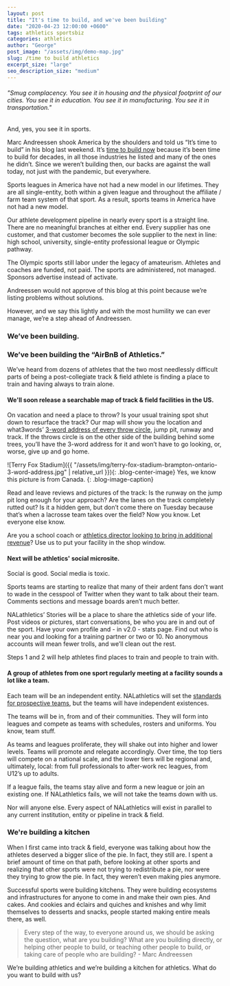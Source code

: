 ```yaml
---
layout: post
title: "It's time to build, and we've been building"
date: "2020-04-23 12:00:00 +0600"
tags: athletics sportsbiz
categories: athletics
author: "George"
post_image: "/assets/img/demo-map.jpg"
slug: /time to build athletics
excerpt_size: "large"
seo_description_size: "medium"
---
```


<h6>"Smug complacency. You see it in housing and the physical footprint of our cities. You see it in education. You see it in manufacturing. You see it in transportation."</h6>

And, yes, you see it in sports.

Marc Andreessen shook America by the shoulders and told us “It’s time to build” in his blog last weekend. It’s <a href="https://a16z.com/2020/04/18/its-time-to-build/">time to build now</a> because it’s been time to build for decades, in all those industries he listed and many of the ones he didn’t. Since we weren’t building then, our backs are against the wall today, not just with the pandemic, but everywhere.

Sports leagues in America have not had a new model in our lifetimes. They are all single-entity, both within a given league and throughout the affiliate / farm team system of that sport. As a result, sports teams in America have not had a new model.

Our athlete development pipeline in nearly every sport is a straight line. There are no meaningful branches at either end. Every supplier has one customer, and that customer becomes the sole supplier to the next in line: high school, university, single-entity professional league or Olympic pathway.

The Olympic sports still labor under the legacy of amateurism. Athletes and coaches are funded, not paid. The sports are administered, not managed. Sponsors advertise instead of activate.

Andreessen would not approve of this blog at this point because we’re listing problems without solutions.

However, and we say this lightly and with the most humility we can ever manage, we’re a step ahead of Andreessen.

### We’ve been building.

### We’ve been building the “AirBnB of Athletics.”

We’ve heard from dozens of athletes that the two most needlessly difficult parts of being a post-collegiate track & field athlete is finding a place to train and having always to train alone.

#### We'll soon release a searchable map of track & field facilities in the US.

On vacation and need a place to throw? Is your usual training spot shut down to resurface the track? Our map will show you the location and what3words’ <a href="https://what3words.com/">3-word address of every throw circle</a>, jump pit, runway and track. If the throws circle is on the other side of the building behind some trees, you’ll have the 3-word address for it and won’t have to go looking, or, worse, give up and go home.

![Terry Fox Stadium]({{ "/assets/img/terry-fox-stadium-brampton-ontario-3-word-address.jpg" | relative_url }}){: .blog-center-image}
Yes, we know this picture is from Canada.
{: .blog-image-caption}

Read and leave reviews and pictures of the track: Is the runway on the jump pit long enough for your approach? Are the lanes on the track completely rutted out? Is it a hidden gem, but don’t come there on Tuesday because that’s when a lacrosse team takes over the field? Now you know. Let everyone else know.

Are you a school coach or <a href="https://nalathletics.com/blog/2020/03/18/nalathletics-whats-in-it-for-me-coaches">athletics director looking to bring in additional revenue</a>? Use us to put your facility in the shop window.

#### Next will be athletics' social microsite.

Social is good. Social media is toxic.

Sports teams are starting to realize that many of their ardent fans don’t want to wade in the cesspool of Twitter when they want to talk about their team. Comments sections and message boards aren’t much better.

NALathletics’ Stories will be a place to share the athletics side of your life. Post videos or pictures, start conversations, be who you are in and out of the sport. Have your own profile and - in v2.0 - stats page. Find out who is near you and looking for a training partner or two or 10. No anonymous accounts will mean fewer trolls, and we’ll clean out the rest.

Steps 1 and 2 will help athletes find places to train and people to train with.

#### A group of athletes from one sport regularly meeting at a facility sounds a lot like a team.

Each team will be an independent entity. NALathletics will set the <a href="https://nalathletics.com/blog/2020/04/20/what-will-nalathletics-teams-look-like">standards for prospective teams</a>, but the teams will have independent existences.

The teams will be in, from and of their communities. They will form into leagues and compete as teams with schedules, rosters and uniforms. You know, team stuff.

As teams and leagues proliferate, they will shake out into higher and lower levels. Teams will promote and relegate accordingly. Over time, the top tiers will compete on a national scale, and the lower tiers will be regional and, ultimately, local: from full professionals to after-work rec leagues, from U12’s up to adults.

If a league fails, the teams stay alive and form a new league or join an existing one. If NALathletics fails, we will not take the teams down with us.

Nor will anyone else. Every aspect of NALathletics will exist in parallel to any current institution, entity or pipeline in track & field.

### We're building a kitchen

When I first came into track & field, everyone was talking about how the athletes deserved a bigger slice of the pie. In fact, they still are. I spent a brief amount of time on that path, before looking at other sports and realizing that other sports were not trying to redistribute a pie, nor were they trying to grow the pie. In fact, they weren’t even making pies anymore.

Successful sports were building kitchens. They were building ecosystems and infrastructures for anyone to come in and make their own pies. And cakes. And cookies and éclairs and quiches and knishes and why limit themselves to desserts and snacks, people started making entire meals there, as well.

<blockquote class="blockquote-single-quote"><p>Every step of the way, to everyone around us, we should be asking the question, what are you building? What are you building directly, or helping other people to build, or teaching other people to build, or taking care of people who are building? - Marc Andreessen</p></blockquote>

We’re building athletics and we’re building a kitchen for athletics. What do you want to build with us?
